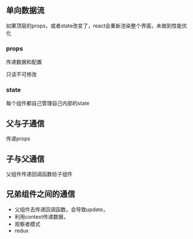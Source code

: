 ## 单向数据流

如果顶层的props，或者state改变了，react会重新渲染整个界面，未做到性能优化

### props

传递数据和配置

只读不可修改

### state

每个组件都自己管理自己内部的state

## 父与子通信

传递props

## 子与父通信

父组件传递回调函数给子组件

## 兄弟组件之间的通信

* 父组件去传递回调函数，会导致update，
* 利用context传递数据，
* 观察者模式
* redux 